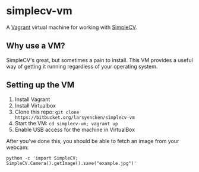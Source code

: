 # simplecv-vm

A [Vagrant](http://www.vagrantup.com/) virtual machine for working with [SimpleCV](https://github.com/sightmachine/SimpleCV).

## Why use a VM?

SimpleCV's great, but sometimes a pain to install. This VM provides a useful way of getting it running regardless of your operating system.

## Setting up the VM

1. Install Vagrant
2. Install Virtualbox
3. Clone this repo: `git clone https://bitbucket.org/larsyencken/simplecv-vm`
4. Start the VM: `cd simplecv-vm; vagrant up`
5. Enable USB access for the machine in VirtualBox

After you've done this, you should be able to fetch an image from your webcam:

```shell
python -c 'import SimpleCV; SimpleCV.Camera().getImage().save("example.jpg")'
```
